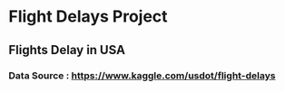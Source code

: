 # Flight Delays Project

## Flights Delay in USA

### Data Source : https://www.kaggle.com/usdot/flight-delays
